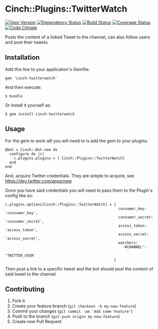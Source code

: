 # Cinch::Plugins::TwitterWatch

[![Gem Version](https://badge.fury.io/rb/cinch-twitterwatch.png)](http://badge.fury.io/rb/cinch-twitterwatch)
[![Dependency Status](https://gemnasium.com/bhaberer/cinch-twitterwatch.png)](https://gemnasium.com/bhaberer/cinch-twitterwatch)
[![Build Status](https://travis-ci.org/bhaberer/cinch-twitterwatch.png?branch=master)](https://travis-ci.org/bhaberer/cinch-twitterwatch)
[![Coverage Status](https://coveralls.io/repos/bhaberer/cinch-twitterwatch/badge.png?branch=master)](https://coveralls.io/r/bhaberer/cinch-twitterwatch?branch=master)
[![Code Climate](https://codeclimate.com/github/bhaberer/cinch-twitterwatch.png)](https://codeclimate.com/github/bhaberer/cinch-twitterwatch)

Posts the content of a linked Tweet to the channel, can also follow users and
post their tweets.

## Installation

Add this line to your application's Gemfile:

    gem 'cinch-twitterwatch'

And then execute:

    $ bundle

Or install it yourself as:

    $ gem install cinch-twitterwatch

## Usage

For the gem to work alll you will need to is add the gem to your plugins:

    @bot = Cinch::Bot.new do
      configure do |c|
        c.plugins.plugins = [ Cinch::Plugins::TwitterWatch]
      end
    end

And, acquire Twitter credentials. They are simple to acquire,
see https://dev.twitter.com/apps/new

Once you have said credentials you will need to pass them to the Plugin's
config like so:

    c.plugins.options[Cinch::Plugins::TwitterWatch] = {
                                                        consumer_key:    'consumer_key',
                                                        consumer_secret: 'consumer_secret',
                                                        access_token:    'access_token',
                                                        access_secret:   'access_secret',
                                                        watchers:
                                                          '#CHANNEL':
                                                            - 'TWITTER_USER'
                                                      }

Then post a link to a specific tweet and the bot should post the content of said tweet to the channel.

## Contributing

1. Fork it
2. Create your feature branch (`git checkout -b my-new-feature`)
3. Commit your changes (`git commit -am 'Add some feature'`)
4. Push to the branch (`git push origin my-new-feature`)
5. Create new Pull Request

